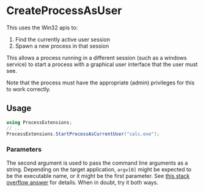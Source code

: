 CreateProcessAsUser
===================

This uses the Win32 apis to:

1. Find the currently active user session
2. Spawn a new process in that session

This allows a process running in a different session (such as a windows service) to start a process with a graphical user interface that the user must see.

Note that the process must have the appropriate (admin) privileges for this to work correctly.

## Usage

```C#
using ProcessExtensions;
// ...
ProcessExtensions.StartProcessAsCurrentUser("calc.exe");
```

### Parameters

The second argument is used to pass the command line arguments as a string. Depending on the target
application, `argv[0]` might be expected to be the executable name, or it might be the first parameter.
See [this stack overflow answer](https://stackoverflow.com/a/14001282) for details. When in doubt, try it both ways.
